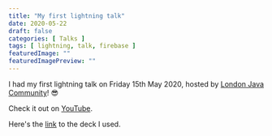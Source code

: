 ```yaml
---
title: "My first lightning talk"
date: 2020-05-22
draft: false
categories: [ Talks ]
tags: [ lightning, talk, firebase ]
featuredImage: ""
featuredImagePreview: ""
---
```


I had my first lightning talk on Friday 15th May 2020, hosted by [London Java Community](https://londonjavacommunity.co.uk/)! :sunglasses:

Check it out on [YouTube](https://www.youtube.com/watch?v=H9z2u3NoJsU&feature=youtu.be&t=2247).

Here's the [link](https://speakerdeck.com/rossanodan/deploy-a-webapp-in-minutes-with-firebase) to the deck I used.